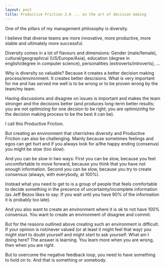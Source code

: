 ```yaml
---
layout: post
title: Productive Friction 2.0 ... on the art of decision making
---
```

One of the pillars of my management philosophy is diversity.

I believe that diverse teams are more innovative, more productive, more stable and ultimately more successful.

Diversity comes in a lot of flavours and dimensions: Gender (male/female), cultural/geographical (US/Europe/Asia), education (degree in english/degree in computer science), personalities (extroverts/introverts), ...

Why is diversity so valuable? Because it creates a better decision making process/environment. It creates better descisions. What is very important for me and has served me well is to be wrong or to be proven wrong by the team/my team.

Having discussions and disagree on issues is important and makes the team stronger and the decisions better (and produces long-term better results; you are not optimizing for one decsion to be right; you are optimizinhg for the decision making process to be the best it can be).

I call this Productive Friction.

But creating an environment that cherrishes diversity and Productive Friction can also be challenging. Mainly because sometimes feelings and egos can get hurt and if you always look for a/the happy ending (consenus) you might be slow (too slow).

And you can be slow in two ways: First you can be slow, because you feel uncomfortable to move forward, because you think that you have not enough information. Second you can be slow, because you try to create consensus (always, with everybody, at 100%).

Instead what you need to get to is a group of people that feels comfortable to decide something in the precence of uncertainty/incomplete information (as Jeff Bezos likes to say: If you wait until you have 90% of the information it is probably too late).

And you also want to create an environment where it is ok to not have 100% consensus. You want to create an environment of disagree and commit.

But for the reasons outlined above creating such an environment is difficult. If your opinion is not/never valued (or at least it might feel that way) you might start to doubt yourself and might start to ask yourself: What am I doing here? The answer is learning. You learn more when you are wrong, then when you are right.

But to overcome the negative feedback loop, you need to have something to hold on to. And that is something or somebody.
